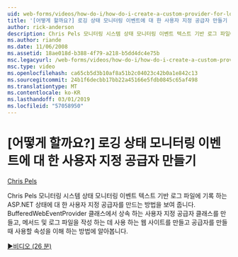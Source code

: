 ```yaml
---
uid: web-forms/videos/how-do-i/how-do-i-create-a-custom-provider-for-logging-health-monitoring-events
title: '[어떻게 할까요?] 로깅 상태 모니터링 이벤트에 대 한 사용자 지정 공급자 만들기 | Microsoft Docs'
author: rick-anderson
description: Chris Pels 모니터링 시스템 상태 모니터링 이벤트 텍스트 기반 로그 파일에 기록 하는 ASP.NET 상태에 대 한 사용자 지정 공급자를 만드는 방법을 보여 줍니다. Le...
ms.author: riande
ms.date: 11/06/2008
ms.assetid: 18ae018d-b388-4f79-a218-b5dd4dc4e75b
msc.legacyurl: /web-forms/videos/how-do-i/how-do-i-create-a-custom-provider-for-logging-health-monitoring-events
msc.type: video
ms.openlocfilehash: ca65cb5d3b10af8a51b2c04023c42b0a1e842c13
ms.sourcegitcommit: 24b1f6decbb17bb22a45166e5fdb0845c65af498
ms.translationtype: MT
ms.contentlocale: ko-KR
ms.lasthandoff: 03/01/2019
ms.locfileid: "57058950"
---
```

<a name="how-do-i-create-a-custom-provider-for-logging-health-monitoring-events"></a>[어떻게 할까요?] 로깅 상태 모니터링 이벤트에 대 한 사용자 지정 공급자 만들기
====================
[Chris Pels](https://twitter.com/chrispels)

Chris Pels 모니터링 시스템 상태 모니터링 이벤트 텍스트 기반 로그 파일에 기록 하는 ASP.NET 상태에 대 한 사용자 지정 공급자를 만드는 방법을 보여 줍니다. BufferedWebEventProvider 클래스에서 상속 하는 사용자 지정 공급자 클래스를 만들고, 메서드 및 로그 파일을 작성 하는 데 사용 하는 웹 사이트를 만들고 공급자를 만들 때 사용할 속성을 이해 하는 방법에 알아봅니다.

[&#9654;비디오 (26 분)](https://channel9.msdn.com/Blogs/ASP-NET-Site-Videos/how-do-i-create-a-custom-provider-for-logging-health-monitoring-events)
